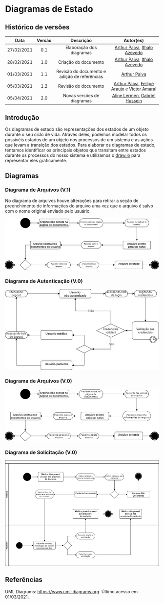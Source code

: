 # Diagramas de Estado

## Histórico de versões

|    Data    | Versão |                  Descrição                   |                                                                        Autor(es)                                                                         |
| :--------: | :----: | :------------------------------------------: | :------------------------------------------------------------------------------------------------------------------------------------------------------: |
| 27/02/2021 |  0.1   |           Elaboração dos diagramas           |                           [Arthur Paiva](https://github.com/ArthurPaivaT),  [Ithalo Azevedo](https://github.com/ithaloazevedo)                           |
| 28/02/2021 |  1.0   |             Criação do documento             |                           [Arthur Paiva](https://github.com/ArthurPaivaT), [Ithalo Azevedo](https://github.com/ithaloazevedo)                            |
| 01/03/2021 |  1.1   | Revisão do documento e adição de referências |                                                     [Arthur Paiva](https://github.com/ArthurPaivaT)                                                      |
| 05/03/2021 |  1.2   |             Revisão do documento             | [Arthur Paiva](https://github.com/ArthurPaivaT), [Fellipe Araujo](https://github.com/fellipe-araujo) e [Victor Amaral](https://github.com/VictorAmaralc) |
| 05/04/2021 |  2.0   |          Novas versões de diagramas          |                           [Aline Lermen](https://github.com/AlineLermen), [Gabriel Hussein](https://github.com/GabrielHussein)                           |


## Introdução

Os diagramas de estado são representações dos estados de um objeto durante o seu ciclo de vida. Através deles, podemos modelar todos os possivéis estados de um objeto nos processos de um sistema e as ações que levam a transição dos estados. Para elaborar os diagramas de estado, tentamos identificar os principais objetos que transitam entre estados durante os processos do nosso sistema e utilizamos o [draw.io](https://app.diagrams.net) para representar eles graficamente.

## Diagramas

### Diagrama de  Arquivos (V.1)

No diagrama de arquivos houve alterações para retirar a seção de preenchimento de informações do arquivo uma vez que o arquivo é salvo com o nome original enviado pelo usuário.

![](../assets/images/04-diagramasUML/diagramaEstado/arquivoMedico_v1.jpg)

### Diagrama de  Autenticação (V.0)
![](../assets/images/04-diagramasUML/diagramaEstado/autenticação.jpg)
### Diagrama de  Arquivos (V.0)
![](../assets/images/04-diagramasUML/diagramaEstado/arquivoMedico.jpg)
### Diagrama de  Solicitação (V.0)
![](../assets/images/04-diagramasUML/diagramaEstado/solicitacaoAcesso.jpg)

## Referências
UML Diagrams: https://www.uml-diagrams.org. Último acesso em 01/03/2021.